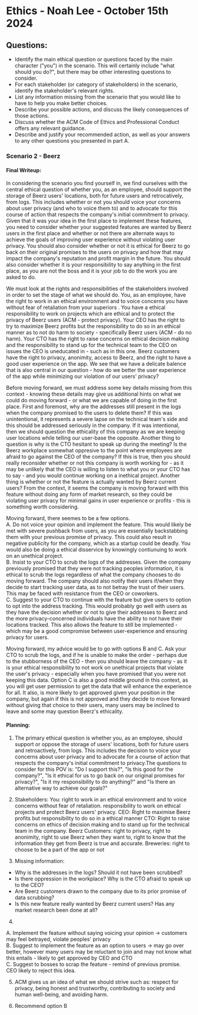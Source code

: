 # Ethics - Noah Lee - October 15th 2024

## Questions:
* Identify the main ethical question or questions faced by the main character ("you") in the scenario. This will certainly include "what should you do?", but there may be other interesting questions to consider.
* For each stakeholder (or category of stakeholders) in the scenario, identify the stakeholder's relevant rights.
* List any information missing from the scenario that you would like to have to help you make better choices.
* Describe your possible actions, and discuss the likely consequences of those actions.
* Discuss whether the ACM Code of Ethics and Professional Conduct offers any relevant guidance.
* Describe and justify your recommended action, as well as your answers to any other questions you presented in part A.


### Scenario 2 - Beerz

#### Final Writeup:

In considering the scenario you find yourself in, we find ourselves with the central ethical question of whether you, as an employee, should support the storage of Beerz users' locations, both for future users and retrocatively, from logs. This includes whether or not you should voice your concerns about user privacy (and who to voice them to) and to advocate for this course of action that respects the company's initial commitment to privacy. Given that it was your idea in the first place to implement these features, you need to consider whether your suggested features are wanted by Beerz users in the first place and whether or not there are alternate ways to achieve the goals of improving user experience without violating user privacy. You should also consider whether or not it is ethical for Beerz to go back on their original promises to the users on privacy and how that may impact the company's reputation and profit margin in the future. You should also consider whether it is your responsibility to say anything in the first place, as you are not the boss and it is your job to do the work you are asked to do.

We must look at the rights and responsibilities of the stakeholders involved in order to set the stage of what we should do. You, as an employee, have the right to work in an ethical environment and to voice concerns you have without fear of retaliation from your superiors . You have a ethical responsibility to work on projects which are ethical and to protect the privacy of Beerz users (ACM - protect privacy). Your CEO has the right to try to maximize Beerz profits but the responsibility to do so in an ethical manner as to not do harm to society - specifically Beerz users (ACM - do no harm). Your CTO has the right to raise concerns on ethical decision making and the responsibility to stand up for the technical team to the CEO on issues the CEO is uneducated in - such as in this one. Beerz customers have the right to privacy, anonimity, access to Beerz, and the right to have a good user experience on the app. We see that we have a delicate balence that is also central in our question - how do we better the user experience of the app while minimizing our violation of our users' privacy?

Before moving forward, we must address some key details missing from this context - knowing these details may give us additional hints on what we could do moving forward - or what we are capable of doing in the first place. First and foremost, why are the addresses still present in the logs when the company promised to the users to delete them? If this was unintentional, it represents a severe lapse on the technical team's side and this should be addressed seriously in the company. If it was intentional, then we should question the ethicality of this company as we are keeping user locations while telling our user-base the opposite. Another thing to question is why is the CTO hesitant to speak up during the meeting? Is the Beerz workplace somewhat oppresive to the point where employees are afraid to go against the CEO of the company? If this is true, then you should really reconsider whether or not this company is worth working for - as it may be unlikely that the CEO is willing to listen to what you or your CTO has to say - and you would continue working on a inethical project. Another thing is whether or not the feature is actually wanted by Beerz current users? From the context, it seems the company is moving forward with this feature without doing any form of market research, so they could be violating user privacy for minimal gains in user experience or profits - this is something worth considering.

Moving forward, there seemes to be a few options.\
A. Do not voice your opinion and implement the feature. This would likely be met with severe pushback from users, as you are essentially backstabbing them with your previous promise of privacy. This could also result in negative publicity for the company, which as a startup could be deadly. You would also be doing a ethical disservice by knowingly contiunuing to work on an unethical project.\
B. Insist to your CTO to scrub the logs of the addresses. Given the company previously promised that they were not tracking peoples information, it is ethical to scrub the logs regardless of what the company chooses to do moving forward. The company should also notify their users if/when they decide to start tracking user data, as to not betray the trust of their users. This may be faced with resistance from the CEO or coworkers.\
C. Suggest to your CTO to continue with the feature but give users to option to opt into the address tracking. This would probably go well with users as they have the decision whether or not to give their addresses to Beerz and the more privacy-concerned individuals have the ability to not have their locations tracked. This also allows the feature to still be implemented - which may be a good compromise between user-experience and ensuring privacy for users. 

Moving forward, my advice would be to go with options B and C. Ask your CTO to scrub the logs, and if he is unable to make the order - perhaps due to the stubborness of the CEO - then you should leave the company - as it is your ethical responsibility to not work on unethical projects that violate the user's privacy - especially when you have promised that you were not keeping this data. Option C is also a good middle ground in this context, as you will get user permission to get the data that will enhance the experience for all. It also, is more likely to get approved given your position in the company, but again if this is not approved and they decide to move forward without giving that choice to their users, many users may be inclined to leave and some may question Beerz's ethicality.


#### Planning:
1) The primary ethical question is whether you, as an employee, should support or oppose the storage of users' locations, both for future users and retroactively, from logs. This includes the decision to voice your concerns about user privacy and to advocate for a course of action that respects the company's initial commitment to privacy.The questions to consider for this POV is: "Do I support this?", "Is this good for the company?", "Is it ethical for us to go back on our original promises for privacy?", "Is it my responsibility to do anything?" and "Is there an alternative way to achieve our goals?"

2) Stakeholders:
You: right to work in an ethical environment and to voice concerns without fear of retaliation. responsibility to work on ethical projects and protect Beerz users' privacy.
CEO: Right to maximise Beerz profits but responsibility to do so in a ethical manner
CTO: Right to raise concerns on ethics of decision making and to stand up for the technical team in the company.
Beerz Customers: right to privacy, right to anonimity, right to use Beerz when they want to, right to know that the information they get from Beerz is true and accurate.
Breweries: right to choose to be a part of the app or not

3) Missing information: 
* Why is the addresses in the logs? Should it not have been scrubbed?
* Is there oppression in the workplace? Why is the CTO afraid to speak up to the CEO?
* Are Beerz customers drawn to the company due to its prior promise of data scrubbing?
* Is this new feature really wanted by Beerz current users? Has any market research been done at all?

4) 
A. Implement the feature without saying voicing your opinion -> customers may feel betrayed, violate peoples' privacy \
B. Suggest to implement the feature as an option to users -> may go over better, however many users may be reluctant to join and may not know what this entails - likely to get approved by CEO and CTO \
C. Suggest to bosses to scrap the feature - remind of previous promise. CEO likely to reject this idea. 

5) ACM gives us an idea of what we should strive such as: respect for privacy, being honest and trustworthy, contributing to society and human well-being, and avoiding harm.

6) Recommend option B




